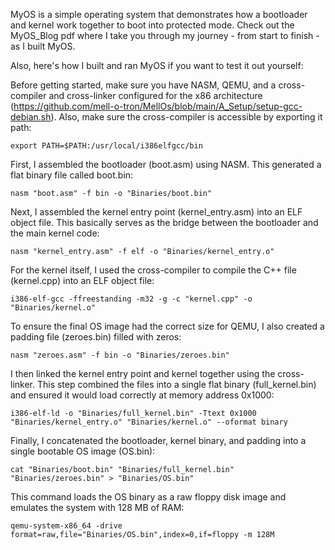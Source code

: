 MyOS is a simple operating system that demonstrates how a bootloader and kernel work together to boot into protected mode. Check out the MyOS_Blog pdf where I take you through my journey - from start to finish - as I built MyOS. 

Also, here's how I built and ran MyOS if you want to test it out yourself:

Before getting started, make sure you have NASM, QEMU, and a cross-compiler and cross-linker configured for the x86 architecture (https://github.com/mell-o-tron/MellOs/blob/main/A_Setup/setup-gcc-debian.sh). Also, make sure the cross-compiler is accessible by exporting it path:

`export PATH=$PATH:/usr/local/i386elfgcc/bin`

First, I assembled the bootloader (boot.asm) using NASM. This generated a flat binary file called boot.bin:

`nasm "boot.asm" -f bin -o "Binaries/boot.bin"`

Next, I assembled the kernel entry point (kernel_entry.asm) into an ELF object file. This basically serves as the bridge between the bootloader and the main kernel code:

`nasm "kernel_entry.asm" -f elf -o "Binaries/kernel_entry.o"`

For the kernel itself, I used the cross-compiler to compile the C++ file (kernel.cpp) into an ELF object file:

`i386-elf-gcc -ffreestanding -m32 -g -c "kernel.cpp" -o "Binaries/kernel.o"`

To ensure the final OS image had the correct size for QEMU, I also created a padding file (zeroes.bin) filled with zeros:

`nasm "zeroes.asm" -f bin -o "Binaries/zeroes.bin"`

I then linked the kernel entry point and kernel together using the cross-linker. This step combined the files into a single flat binary (full_kernel.bin) and ensured it would load correctly at memory address 0x1000:

`i386-elf-ld -o "Binaries/full_kernel.bin" -Ttext 0x1000 "Binaries/kernel_entry.o" "Binaries/kernel.o" --oformat binary`

Finally, I concatenated the bootloader, kernel binary, and padding into a single bootable OS image (OS.bin):

`cat "Binaries/boot.bin" "Binaries/full_kernel.bin" "Binaries/zeroes.bin" > "Binaries/OS.bin"`

This command loads the OS binary as a raw floppy disk image and emulates the system with 128 MB of RAM:

`qemu-system-x86_64 -drive format=raw,file="Binaries/OS.bin",index=0,if=floppy -m 128M`
